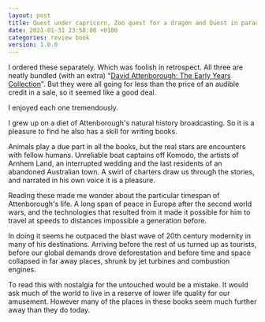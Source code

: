 ```yaml
---
layout: post
title: Quest under capricorn, Zoo quest for a dragon and Quest in paradise
date: 2021-01-31 23:58:00 +0100
categories: review book
version: 1.0.0
---
```


I ordered these separately. Which was foolish in retrospect. All three are neatly bundled (with an extra) "[David Attenborough: The Early Years Collection][1]".
But they were all going for less than the price of an audible credit in a sale, so it seemed like a good deal.

I enjoyed each one tremendously.

I grew up on a diet of Attenborough's natural history broadcasting. So it is a pleasure to find he also has a skill for writing books.

Animals play a due part in all the books, but the real stars are encounters with fellow humans. Unreliable boat captains off Komodo, the artists of Arnhem Land, an interrupted wedding and the last residents of an abandoned Australian town. A swirl of charters draw us through the stories, and narrated in his own voice it is a pleasure.

Reading these made me wonder about the particular timespan of Attenborough's life. A long span of peace in Europe after the second world wars, and the technologies that resulted from it made it possible for him to travel at speeds to distances impossible a generation before.

In doing it seems he outpaced the blast wave of 20th century modernity in many of his destinations. Arriving before the rest of us turned up as tourists, before our global demands drove deforestation and before time and space collapsed in far away places, shrunk by jet turbines and combustion engines.

To read this with nostalgia for the untouched would be a mistake. It would ask much of the world to live in a reserve of lower life quality for our amusement. However many of the places in these books seem much further away than they do today.

[1]: https://www.audible.co.uk/pd/David-Attenborough-The-Early-Years-Collection-Audiobook/B074N79HS8
